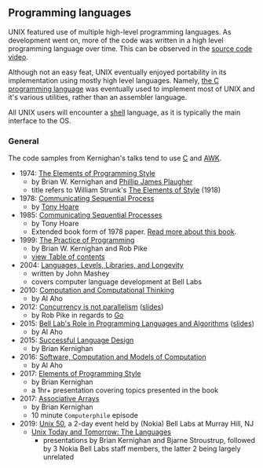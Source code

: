 ## Programming languages

UNIX featured use of multiple high-level programming languages. As development went on, more of the code was written in a high level programming language over time. This can be observed in the [source code video](./../source_code.md).

Although not an easy feat, UNIX eventually enjoyed portability in its implementation using mostly high level languages. Namely, [the C programming language](./C.md) was eventually used to implement most of UNIX and it's various utilities, rather than an assembler language.

All UNIX users will encounter a [shell](./shell.md) language, as it is typically the main interface to the OS.

### General

The code samples from Kernighan's talks tend to use [C](./C.md) and [AWK](./awk.md).

 * 1974: [The Elements of Programming Style](https://archive.org/details/elementsofprogra00kernrich/mode/2up)
   * by Brian W. Kernighan and [Phillip James Plaugher](https://www.plauger.com/)
   * title refers to William Strunk's [The Elements of Style](https://www.gutenberg.org/ebooks/37134) (1918)
 * 1978: [Communicating Sequential Process](https://www.cs.cmu.edu/~crary/819-f09/Hoare78.pdf)
   * by [Tony Hoare](http://www.cs.ox.ac.uk/people/tony.hoare)
 * 1985: [Communicating Sequential Processes](http://www.usingcsp.com/cspbook.pdf)
   * by Tony Hoare
   * Extended book form of 1978 paper. [Read more about this book](http://www.usingcsp.com/).
 * 1999: [The Practice of Programming](https://www.cs.princeton.edu/~bwk/tpop.webpage/)
   * by Brian W. Kernighan and Rob Pike
   * [view Table of contents](https://core.ac.uk/download/pdf/25275735.pdf)
 * 2004: [Languages, Levels, Libraries, and Longevity](https://dl.acm.org/ft_gateway.cfm?id=1039532&ftid=297456&dwn=1)
   * written by John Mashey
   * covers computer language development at Bell Labs
 * 2010: [Computation and Computational Thinking](https://people.cs.vt.edu/~kafura/CS6604/Papers/Computation-And-CT.pdf)
   * by Al Aho
 * 2012: [Concurrency is not parallelism](https://blog.golang.org/waza-talk) ([slides](https://talks.golang.org/2012/waza.slide#1))
   * by Rob Pike in regards to [Go](./go.md)
 * 2015: [Bell Lab's Role in Programming Languages and Algorithms](https://www.youtube.com/watch?v=rkuOTgfmH3w) ([slides](http://www.cs.columbia.edu/~aho/Talks/15-05-06_Simons.pptx))
   * by Al Aho
 * 2015: [Successful Language Design](https://www.youtube.com/watch?v=Sg4U4r_AgJU)
   * by Brian Kernighan
 * 2016: [Software, Computation and Models of Computation](https://www.youtube.com/watch?v=RpTLjm4awGM)
   * by Al Aho
 * 2017: [Elements of Programming Style](https://www.youtube.com/watch?v=8SUkrR7ZfTA)
   * by Brian Kernighan
   * a 1hr+ presentation covering topics presented in the book
 * 2017: [Associative Arrays](https://www.youtube.com/watch?v=qTZJLJ3Gm6Q&list=PLzH6n4zXuckqZ90zLyy36qjO5YIn1RulG&index=5)
   * by Brian Kernighan
   * 10 minute `Computerphile` episode
 * 2019: [Unix 50](https://www.bell-labs.com/unix50), a 2-day event held by (Nokia) Bell Labs at Murray Hill, NJ
   * [Unix Today and Tomorrow: The Languages](https://www.youtube.com/watch?v=xnCgoEyz31M)
     - presentations by Brian Kernighan and Bjarne Stroustrup, followed by 3 Nokia Bell Labs staff members, the latter 2 being largely unrelated
